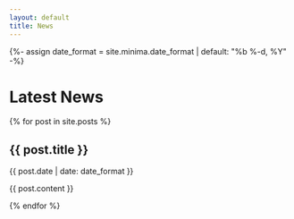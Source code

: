 ```yaml
---
layout: default
title: News
---
```

{%- assign date_format = site.minima.date_format | default: "%b %-d, %Y" -%}

<h1>Latest News</h1>
{% for post in site.posts %}
<div class="site-post">
  <h2>{{ post.title }}</h2>
  <p>{{ post.date | date: date_format }}</p>
  <p>{{ post.content }}</p>
</div>
{% endfor %}
